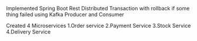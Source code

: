 Implemented Spring Boot Rest Distributed Transaction with rollback if some thing failed using Kafka Producer and Consumer

Created 4 Microservices
1.Order service
2.Payment Service
3.Stock Service
4.Delivery Service


